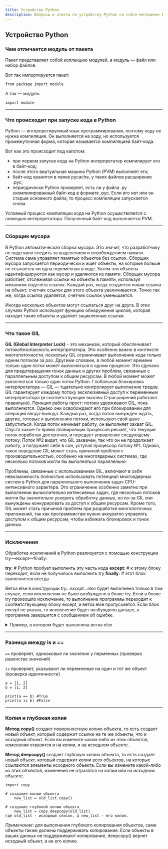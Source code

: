 ```yaml
---
title: Устройство Python
description: Вопросы и ответы по устройству Python на сайте-методичке Python FAQ.
---
```



## Устройство Python
### Чем отличается модуль от пакета
Пакет представляет собой коллекцию модулей, а модуль — файл или набор файлов.

Вот так импортируется пакет:

    from package import module

А так — модуль:

    import module

---

### Что происходит при запуске кода в Python
Python — интерпретируемый язык программирования, поэтому коду не нужна компиляция. Он выполняется на ходу, но используется промежуточная форма, которая называется компиляцией байт-кода.

Вот как это происходит под капотом:
- при первом запуске кода на Python интерпретатор компилирует его в байт-код;
- после этого виртуальная машина Python (PVM) выполняет его;
- байт-код хранится в папке pycache, у таких файлов расширение .pyc;
- периодически Python проверяет, есть ли у файла .py скомпилированный байт-код в формате .pyc. Если его нет или он старше основного файла, то процесс компиляции запускается снова.

Условный процесс компиляции кода на Python осуществляется с помощью интерпретатора. Полученный байт-код выполняется PVM.

---

### Сборщик мусора
В Python автоматическая сборка мусора. Это значит, что разработчику не надо явно следить за выделением и освобождением памяти. Система сама управляет памятью объектов без ссылок.
Сборщик мусора запускается периодически и ищет объекты, на которые больше не ссылается ни одна переменная в коде. Затем эти объекты идентифицируются как мусор и удаляются из памяти. Сборщик мусора работает, отслеживая ссылки на объекты в памяти, используя механизм подсчета ссылок. Каждый раз, когда создается новая ссылка на объект, счетчик ссылок для этого объекта увеличивается. Точно так же, когда ссылка удаляется, счетчик ссылок уменьшается.

Иногда несколько объектов могут ссылаться друг на друга. В этих случаях Python использует функцию обнаружения циклов, которая находит такие объекты и удаляет зацикленные ссылки.

---

### Что такое GIL
**GIL (Global Interpreter Lock)** - это механизм, который обеспечивает потокобезопасность интерпретатора. Это особенно важно в контексте многопоточности, поскольку GIL ограничивает выполнение кода только одним потоком за раз. Другими словами, в любой момент времени только один поток может выполняться в одном процессе. Это сделано для предотвращения гонок данных и других проблем, связанных с параллельным доступом к общим ресурсам.
В любой момент может выполняться только один поток Python. Глобальная блокировка интерпретатора — GIL — тщательно контролирует выполнение тредов. GIL гарантирует каждому потоку эксклюзивный доступ к переменным интерпретатора (и соответствующие вызовы C-расширений работают правильно).
Принцип работы прост: потоки удерживают GIL, пока выполняются. Однако они освобождают его при блокировании для операций ввода-вывода. Каждый раз, когда поток вынужден ждать, другие, готовые к выполнению потоки, используют свой шанс запуститься.
Когда поток начинает работу, он выполняет захват GIL. Спустя какое-то время планировщик процессов решает, что текущий поток поработал достаточно, и передает управление следующему потоку. Поток №2 видит, что GIL захвачен, так что он не продолжает работу, а погружает себя в сон, уступая процессор потоку №1.
Однако, такое поведение GIL может стать причиной проблем с производительностью, особенно на многоядерных системах, где несколько потоков могли бы выполняться параллельно.

Проблемы, связанные с использованием GIL, включают в себя невозможность полностью использовать потенциал многоядерных систем в Python для параллельного выполнения задач CPU-интенсивного характера. Это ограничение особенно заметно при выполнении вычислительно интенсивных задач, где несколько потоков могли бы значительно ускорить обработку данных, но из-за GIL они вынуждены конкурировать за доступ к общим ресурсам. Кроме того, GIL может стать причиной проблем при разработке многопоточных приложений, так как программистам нужно аккуратно управлять доступом к общим ресурсам, чтобы избежать блокировок и гонок данных.

---

### Исключения

Обработка исключений в Python реализуется с помощью конструкции try—except—finally:

**try**:
    # Python пробует выполнить эту часть кода
**except**:
    # к этому блоку переходит, если не получилось выполнить try
**finally**:
    # этот блок выполняется всегда

Ветка else в конструкции _try…except…else_ будет выполнена только в том случае, если исключения не было возбуждено в блоке try. Если в блоке try произошло исключение, то выполнение программы переходит к соответствующему блоку except, и ветка else пропускается. Если блок except не указан, то исключение будет возбуждено дальше, а программа завершится с сообщением об ошибке.

<details>
  <summary>Пример, в котором будет выполнена ветка else</summary>
    try:
       # some code here
    except:
       # code to handle the exception
    else:
       # code to execute if there is no exceptionп

Если в блоке try не возникает исключений, то выполняется код в блоке else.
</details>

---

### Разница между is и ==
`==` проверяет, одинаковые ли значения у перменных (проверка равенства значений)

`is` проверяет, указывают ли переменные на один и тот же объект (проверка идентичности)

    a = [1, 2]
    b = [1, 2]
    
    print(a == b) #True
    print(a is b) #False

---

### Копия и глубокая копия
**Метод copy()** создает поверхностную копию объекта, то есть создает новый объект, который содержит ссылки на те же объекты, что и исходный объект. Если вы измените какой-либо из этих объектов, изменения отразятся и на копии, и на исходном объекте.

**Метод deepcopy()** создает глубокую копию объекта, то есть создает новый объект, который содержит копии всех объектов, на которые ссылаются элементы исходного объекта. Если вы измените какой-либо из этих объектов, изменения не отразятся на копии или на исходном объекте.

    import copy
    
    # создание копии объекта
        new_list = old_list.copy()
    
    # создание глубокой копии объекта
        new_list = copy.deepcopy(old_list)
    где old_list - исходный список, а new_list - его копия.

_Примечание_: для выполнения глубокого копирования объектов, сами объекты также должны поддерживать копирование. Если объекты в ваших данных не поддерживают копирование, deepcopy() вернет исходный объект, а не его копию.
